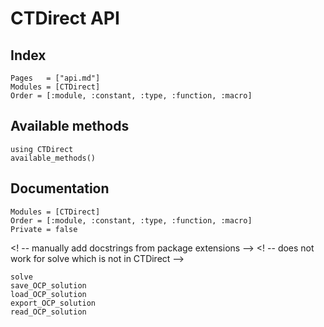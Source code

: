 # CTDirect API

## Index

```@index
Pages   = ["api.md"]
Modules = [CTDirect]
Order = [:module, :constant, :type, :function, :macro]
```

## Available methods

```@example
using CTDirect
available_methods()
```

## Documentation

```@autodocs
Modules = [CTDirect]
Order = [:module, :constant, :type, :function, :macro]
Private = false
```

<! -- manually add docstrings from package extensions -->
<! -- does not work for solve which is not in CTDirect -->
```@docs
solve
save_OCP_solution
load_OCP_solution
export_OCP_solution
read_OCP_solution
```

